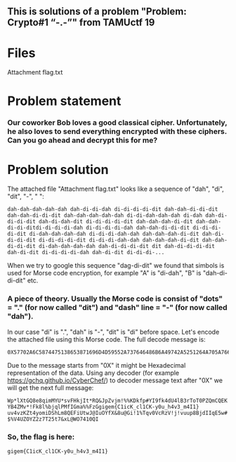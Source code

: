 ## This is solutions  of a problem "Problem: Crypto#1 “-.-”" from TAMUctf 19

# Files
Attachment flag.txt

# Problem statement

### Our coworker Bob loves a good classical cipher. Unfortunately, he also loves to send everything encrypted with these ciphers. Can you go ahead and decrypt this for me?

# Problem solution

The attached file "Attachment flag.txt" looks like a sequence of "dah", "di", "dit", "-", " ": 

```dah-dah-dah-dah-dah dah-di-di-dah di-di-di-di-dit dah-dah-di-di-dit dah-dah-di-di-dit dah-dah-dah-dah-dah di-di-dah-dah-dah di-dah dah-di-di-di-dit dah-di-dah-dit di-di-di-di-dit dah-dah-dah-di-dit dah-dah-di-di-ditdi-di-di-di-dah di-di-di-di-dah dah-dah-di-di-dit di-di-di-di-dit di-dah-dah-dah-dah di-di-di-dah-dah dah-dah-dah-di-dit dah-di-di-di-dit di-di-di-di-dit di-di-di-dah-dah dah-dah-dah-di-dit dah-dah-di-di-dit di-dah-dah-dah-dah dah-di-di-di-dit dit dah-di-di-di-dit dah-di-dit di-di-di-di-dah dah-di-dit di-di-di-...```

When we try to google this sequence "dag-di-dit" we found that simbols is used for Morse code encryption, for example "A" is "di-dah", "B" is "dah-di-di-dit" etc. 

### A piece of theory. Usually the Morse code is consist of "dots" = "." (for now called "dit") and "dash" line = "-" (for now called "dah"). 

In our case "di" is ".", "dah" is "-", "dit" is "di" before space. Let's encode the attached file using this Morse code. The full decode message is: 

```
0X57702A6C5874475138653871696D4D59552A737646486B6A49742A5251264A705A766A6D2125254B446B667023594939666B346455346C423372546F5430505A516D4351454B5942345A4D762A21466B386C25626A716C504D6649476D612525467A4720676967656D7B433169634B5F636C31434B2D7930755F683476335F6D3449317D20757634767A4B5A7434796F6D694453684C6D38514546695574774A4049754F596658263875404769213125547176305663527A56216A217675757038426A644949714535772324255634555A4F595A327A37543235743726784C40574F373431305149
```

Due to the message starts from "0X" it might be Hexadecimal representation of the data. Using any decoder (for example https://gchq.github.io/CyberChef/) to decoder message text after "0X" we will get the next full message:

```Wp*lXtGQ8e8qimMYU*svFHkjIt*RQ&JpZvjm!%%KDkfp#YI9fk4dU4lB3rToT0PZQmCQEKYB4ZMv*!Fk8l%bjqlPMfIGma%%FzGgigem{C1icK_cl1CK-y0u_h4v3_m4I1} uv4vzKZt4yomiDShLm8QEFiUtwJ@IuOYfX&8u@Gi!1%Tqv0VcRzV!j!vuup8BjdIIqE5w#$%V4UZOYZ2z7T25t7&xL@WO7410QI```

### So, the flag is here: 
```gigem{C1icK_cl1CK-y0u_h4v3_m4I1}```
